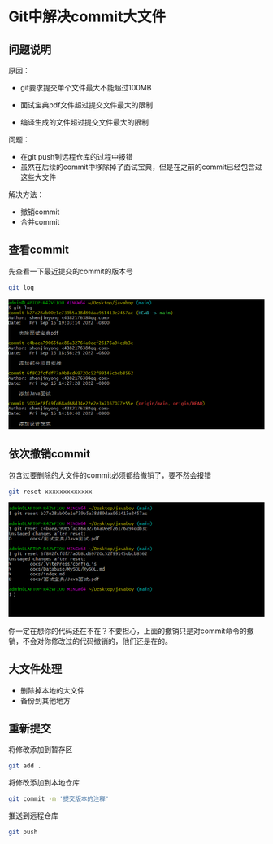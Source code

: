 # Git中解决commit大文件

## 问题说明

原因：

- git要求提交单个文件最大不能超过100MB

- 面试宝典pdf文件超过提交文件最大的限制
- 编译生成的文件超过提交文件最大的限制

问题：

- 在git push到远程仓库的过程中报错
- 虽然在后续的commit中移除掉了面试宝典，但是在之前的commit已经包含过这些大文件

解决方法：

- 撤销commit
- 合并commit

## 查看commit

先查看一下最近提交的commit的版本号

```sh
git log
```

![查看commit的版本号](.\images\查看commit的版本号.png)

## 依次撤销commit

包含过要删除的大文件的commit必须都给撤销了，要不然会报错

```sh
git reset xxxxxxxxxxxxx
```

![依次撤销commit](.\images\依次撤销commit.png)

你一定在想你的代码还在不在？不要担心，上面的撤销只是对commit命令的撤销，不会对你修改过的代码撤销的，他们还是在的。

## 大文件处理

- 删除掉本地的大文件
- 备份到其他地方

## 重新提交

将修改添加到暂存区

```sh
git add .
```

将修改添加到本地仓库

```sh
git commit -m '提交版本的注释'
```

推送到远程仓库

```sh
git push
```

